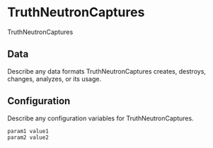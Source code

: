 # TruthNeutronCaptures

TruthNeutronCaptures

## Data

Describe any data formats TruthNeutronCaptures creates, destroys, changes, analyzes, or its usage.




## Configuration

Describe any configuration variables for TruthNeutronCaptures.

```
param1 value1
param2 value2
```
